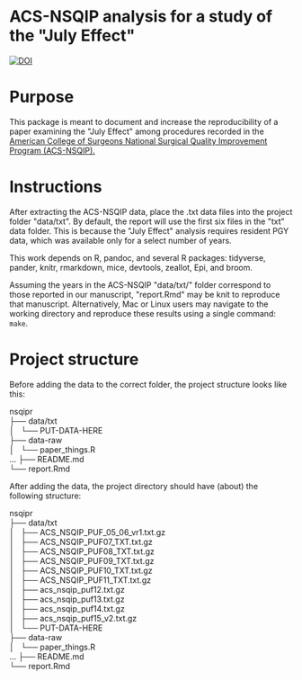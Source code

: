 # ACS-NSQIP analysis for a study of the "July Effect"

[![DOI](https://zenodo.org/badge/117899615.svg)](https://zenodo.org/badge/latestdoi/117899615)

# Purpose

This package is meant to document and increase the reproducibility of a paper examining the "July Effect" among procedures recorded in the [American College of Surgeons National Surgical Quality Improvement Program (ACS-NSQIP).](https://www.facs.org/quality-programs/acs-nsqip)

# Instructions

After extracting the ACS-NSQIP data, place the .txt data files into the project folder "data/txt". By default, the report will use the first six files in the "txt" data folder. This is because the "July Effect" analysis requires resident PGY data, which was available only for a select number of years.

This work depends on R, pandoc, and several R packages: tidyverse, pander, knitr, rmarkdown, mice, devtools, zeallot, Epi, and broom.  

Assuming the years in the ACS-NSQIP "data/txt/" folder correspond to those reported in our manuscript, "report.Rmd" may be knit to reproduce that manuscript. Alternatively, Mac or Linux users may navigate to the working directory and reproduce these results using a single command: `make`. 


# Project structure

Before adding the data to the correct folder, the project structure looks like this:

nsqipr    
├── data/txt  
│       └── PUT-DATA-HERE   
├── data-raw   
│   └── paper_things.R   
...
├── README.md   
└── report.Rmd   


After adding the data, the project directory should have (about) the following structure:

nsqipr   
├── data/txt    
│       ├── ACS_NSQIP_PUF_05_06_vr1.txt.gz    
│       ├── ACS_NSQIP_PUF07_TXT.txt.gz    
│       ├── ACS_NSQIP_PUF08_TXT.txt.gz    
│       ├── ACS_NSQIP_PUF09_TXT.txt.gz    
│       ├── ACS_NSQIP_PUF10_TXT.txt.gz    
│       ├── ACS_NSQIP_PUF11_TXT.txt.gz    
│       ├── acs_nsqip_puf12.txt.gz    
│       ├── acs_nsqip_puf13.txt.gz    
│       ├── acs_nsqip_puf14.txt.gz    
│       ├── acs_nsqip_puf15_v2.txt.gz    
│       └── PUT-DATA-HERE    
├── data-raw    
│   └── paper_things.R    
...
├── README.md    
└── report.Rmd    






